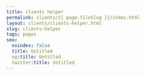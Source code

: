 ```yaml
---
title: clients helper
permalink: clients/{{ page.fileSlug }}/index.html
layout: clients/clients-helper.html
slug: clients-helper
tags: pages
seo:
  noindex: false
  title: Untitled
  og:title: Untitled
  twitter:title: Untitled
---
```



